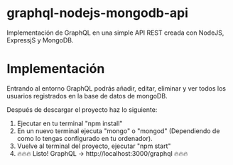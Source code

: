 # graphql-nodejs-mongodb-api

Implementación de GraphQL en una simple API REST creada con NodeJS, ExpressjS y MongoDB.

# Implementación

Entrando al entorno GraphQL podrás añadir, editar, eliminar y ver todos los usuarios registrados en la base de datos de mongoDB.

Después de descargar el proyecto haz lo siguiente:

1) Ejecutar en tu terminal "npm install"
2) En un nuevo terminal ejecuta "mongo" o "mongod" (Dependiendo de como lo tengas configurado en tu ordenador).
3) Vuelve al terminal del proyecto, ejecutar "npm start"
4) 🔥🔥🔥 Listo! GraphQL -> http://localhost:3000/graphql 🔥🔥🔥

